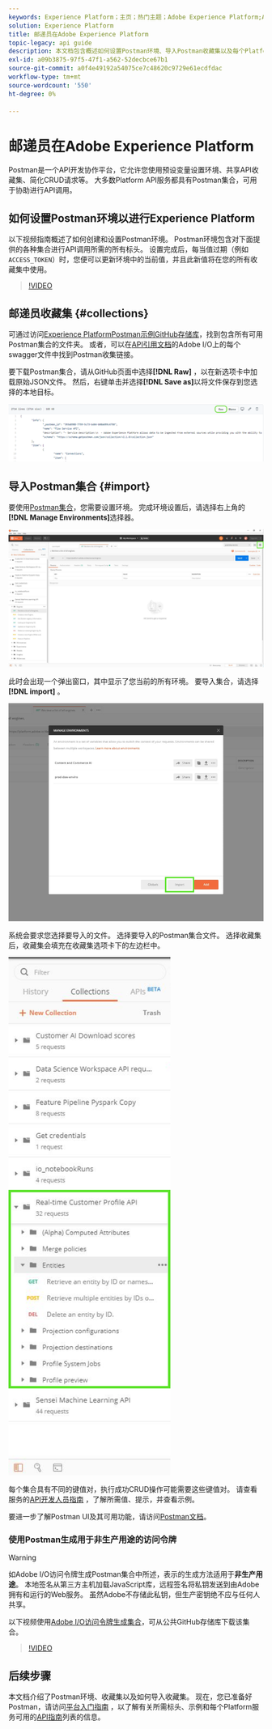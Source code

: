```yaml
---
keywords: Experience Platform；主页；热门主题；Adobe Experience Platform;API指南；平台API指南；平台简介；开发人员指南
solution: Experience Platform
title: 邮递员在Adobe Experience Platform
topic-legacy: api guide
description: 本文档包含概述如何设置Postman环境、导入Postman收藏集以及每个Platform服务的可用收藏集列表的步骤。
exl-id: a09b3875-97f5-47f1-a562-52decbce67b1
source-git-commit: a0f4e49192a54075ce7c48620c9729e61ecdfdac
workflow-type: tm+mt
source-wordcount: '550'
ht-degree: 0%

---
```


# 邮递员在Adobe Experience Platform

Postman是一个API开发协作平台，它允许您使用预设变量设置环境、共享API收藏集、简化CRUD请求等。 大多数Platform API服务都具有Postman集合，可用于协助进行API调用。

## 如何设置Postman环境以进行Experience Platform

以下视频指南概述了如何创建和设置Postman环境。 Postman环境包含对下面提供的各种集合进行API调用所需的所有标头。 设置完成后，每当值过期（例如`ACCESS_TOKEN`）时，您便可以更新环境中的当前值，并且此新值将在您的所有收藏集中使用。

>[!VIDEO](https://video.tv.adobe.com/v/28832)

## 邮递员收藏集 {#collections}

可通过访问[Experience PlatformPostman示例GitHub存储库](https://github.com/adobe/experience-platform-postman-samples/tree/master/apis/experience-platform)，找到包含所有可用Postman集合的文件夹。 或者，可以在[API引用文档](https://www.adobe.com/go/platform-api-reference-en)的Adobe I/O上的每个swagger文件中找到Postman收集链接。

要下载Postman集合，请从GitHub页面中选择&#x200B;**[!DNL Raw]** ，以在新选项卡中加载原始JSON文件。 然后，右键单击并选择&#x200B;**[!DNL Save as]**&#x200B;以将文件保存到您选择的本地目标。

![原始JSON](./images/api-guide/raw-collection.PNG)

## 导入Postman集合 {#import}

要使用[Postman集合](#collections)，您需要设置环境。 完成环境设置后，请选择右上角的&#x200B;**[!DNL Manage Environments]**&#x200B;选择器。

![管理环境选择器](./images/api-guide/environment-selector.png)

此时会出现一个弹出窗口，其中显示了您当前的所有环境。 要导入集合，请选择&#x200B;**[!DNL import]** 。

![导入按钮](./images/api-guide/import-collection.png)

系统会要求您选择要导入的文件。 选择要导入的Postman集合文件。 选择收藏集后，收藏集会填充在收藏集选项卡下的左边栏中。

![填充集合](./images/api-guide/imported-collection.png)

每个集合具有不同的键值对，执行成功CRUD操作可能需要这些键值对。 请查看服务的[API开发人员指南](api-guide.md#api-guides) ，了解所需值、提示，并查看示例。

要进一步了解Postman UI及其可用功能，请访问[Postman文档](https://learning.postman.com/docs/getting-started/navigating-postman/)。

### 使用Postman生成用于非生产用途的访问令牌

>[!WARNING]
>
>如Adobe I/O访问令牌生成Postman集合中所述，表示的生成方法适用于&#x200B;**非生产用途**。 本地签名从第三方主机加载JavaScript库，远程签名将私钥发送到由Adobe拥有和运行的Web服务。 虽然Adobe不存储此私钥，但生产密钥绝不应与任何人共享。

以下视频使用[Adobe I/O访问令牌生成集合](https://github.com/adobe/experience-platform-postman-samples/blob/master/apis/ims/Adobe%20IO%20Access%20Token%20Generation.postman_collection.json)，可从公共GitHub存储库下载该集合。

>[!VIDEO](https://video.tv.adobe.com/v/29698/?quality=12&learn=on)

## 后续步骤

本文档介绍了Postman环境、收藏集以及如何导入收藏集。 现在，您已准备好Postman，请访问[平台入门指南](api-guide.md) ，以了解有关所需标头、示例和每个Platform服务可用的[API指南](api-guide.md#api-guides)列表的信息。
